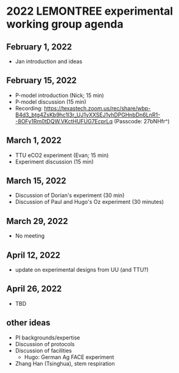 # 2022 LEMONTREE experimental working group agenda

## February 1, 2022
- Jan introduction and ideas

## February 15, 2022
- P-model introduction (Nick; 15 min)
- P-model discussion (15 min)
- Recording: https://texastech.zoom.us/rec/share/wbp-B4d3_btg4ZsKb9hc1I3r_UJ1yXXSEJ1yhDPGHnbDn6LnR1--8OFy1Rm0tDQW.VKctHUFUG7EcprLq (Passcode: 27bNHfr^)

## March 1, 2022
- TTU eCO2 experiment (Evan; 15 min)
- Experiment discussion (15 min)

## March 15, 2022
- Discussion of Dorian's experiment (30 min)
- Discussion of Paul and Hugo's Oz experiment (30 minutes)

## March 29, 2022
- No meeting

## April 12, 2022
- update on experimental designs from UU (and TTU?)

## April 26, 2022
- TBD

## other ideas
- PI backgrounds/expertise
- Discussion of protocols
- Discussion of facilities
	- Hugo: German Ag FACE experiment
- Zhang Han (Tsinghua), stem respiration
